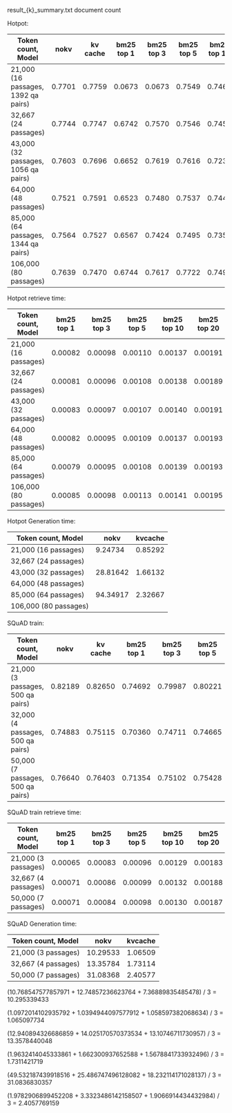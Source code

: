 result\_{k}\_summary.txt document count

Hotpot:

| Token count, Model                  | nokv   | kv cache | bm25 top 1 | bm25 top 3 | bm25 top 5 | bm25 top 10 | bm25 top 20 | openai top 1 | openai top 3 | openai top 5 | openai top 10 | openai top 20 |
| ----------------------------------- | ------ | -------- | ---------- | ---------- | ---------- | ----------- | ----------- | ------------ | ------------ | ------------ | ------------- | ------------- |
| 21,000 (16 passages, 1392 qa pairs) | 0.7701 | 0.7759   | 0.0673     | 0.0673     | 0.7549     | 0.7461      | 0.7647      | 0.7079       | 0.7509       | 0.7414       | 0.7516        | 0.7492        |
| 32,667 (24 passages)                | 0.7744 | 0.7747   | 0.6742     | 0.7570     | 0.7546     | 0.7456      | 0.7552      | 0.7190       | 0.7438       | 0.7356       | 0.7414        | 0.7383        |
| 43,000 (32 passages, 1056 qa pairs) | 0.7603 | 0.7696   | 0.6652     | 0.7619     | 0.7616     | 0.7238      | 0.7451      | 0.7135       | 0.7464       | 0.7278       | 0.7451        | 0.7300        |
| 64,000 (48 passages)                | 0.7521 | 0.7591   | 0.6523     | 0.7480     | 0.7537     | 0.7443      | 0.7519      | 0.6887       | 0.7320       | 0.7290       | 0.7314        | 0.7340        |
| 85,000 (64 passages, 1344 qa pairs) | 0.7564 | 0.7527   | 0.6567     | 0.7424     | 0.7495     | 0.7358      | 0.7538      | 0.6969       | 0.7426       | 0.7300       | 0.7398        | 0.7389        |
| 106,000 (80 passages)               | 0.7639 | 0.7470   | 0.6744     | 0.7617     | 0.7722     | 0.7497      | 0.7656      | 0.7195       | 0.7505       | 0.7420       | 0.7489        | 0.7448        |

Hotpot retrieve time:

| Token count, Model    | bm25 top 1 | bm25 top 3 | bm25 top 5 | bm25 top 10 | bm25 top 20 | openai top 1 | openai top 3 | openai top 5 | openai top 10 | openai top 20 |
| --------------------- | ---------- | ---------- | ---------- | ----------- | ----------- | ------------ | ------------ | ------------ | ------------- | ------------- |
| 21,000 (16 passages)  | 0.00082    | 0.00098    | 0.00110    | 0.00137     | 0.00191     | 0.36964      | 0.36299      | 0.35463      | 0.37835       | 0.44970       |
| 32,667 (24 passages)  | 0.00081    | 0.00096    | 0.00108    | 0.00138     | 0.00189     | 0.41106      | 0.41054      | 0.41140      | 0.41265       | 0.42048       |
| 43,000 (32 passages)  | 0.00083    | 0.00097    | 0.00107    | 0.00140     | 0.00191     | 0.35433      | 0.38001      | 0.35546      | 0.36457       | 0.39976       |
| 64,000 (48 passages)  | 0.00082    | 0.00095    | 0.00109    | 0.00137     | 0.00193     | 0.37163      | 0.37862      | 0.37185      | 0.37884       | 0.39036       |
| 85,000 (64 passages)  | 0.00079    | 0.00095    | 0.00108    | 0.00139     | 0.00193     | 0.39782      | 0.42014      | 0.41805      | 0.42631       | 0.44538       |
| 106,000 (80 passages) | 0.00085    | 0.00098    | 0.00113    | 0.00141     | 0.00195     | 0.37445      | 0.37181      | 0.37561      | 0.38100       | 0.41768       |

Hotpot Generation time:

| Token count, Model    | nokv     | kvcache |
| --------------------- | -------- | ------- |
| 21,000 (16 passages)  | 9.24734  | 0.85292 |
| 32,667 (24 passages)  |
| 43,000 (32 passages)  | 28.81642 | 1.66132 |
| 64,000 (48 passages)  |
| 85,000 (64 passages)  | 94.34917 | 2.32667 |
| 106,000 (80 passages) |

SQuAD train:

| Token count, Model                | nokv    | kv cache | bm25 top 1 | bm25 top 3 | bm25 top 5 | bm25 top 10 | bm25 top 20 | openai top 1 | openai top 3 | openai top 5 | openai top 10 | openai top 20 |
| --------------------------------- | ------- | -------- | ---------- | ---------- | ---------- | ----------- | ----------- | ------------ | ------------ | ------------ | ------------- | ------------- |
| 21,000 (3 passages, 500 qa pairs) | 0.82189 | 0.82650  | 0.74692    | 0.79987    | 0.80221    | 0.80405     | 0.81911     | 0.64454      | 0.73041      | 0.75826      | 0.80347       | 0.81976       |
| 32,000 (4 passages, 500 qa pairs) | 0.74883 | 0.75115  | 0.70360    | 0.74711    | 0.74665    | 0.74201     | 0.75831     | 0.61876      | 0.68685      | 0.70468      | 0.73497       | 0.75244       |
| 50,000 (7 passages, 500 qa pairs) | 0.76640 | 0.76403  | 0.71354    | 0.75102    | 0.75428    | 0.75477     | 0.77809     | 0.60568      | 0.69077      | 0.71685      | 0.74986       | 0.76786       |

SQuAD train retrieve time:

| Token count, Model  | bm25 top 1 | bm25 top 3 | bm25 top 5 | bm25 top 10 | bm25 top 20 | openai top 1 | openai top 3 | openai top 5 | openai top 10 | openai top 20 |
| ------------------- | ---------- | ---------- | ---------- | ----------- | ----------- | ------------ | ------------ | ------------ | ------------- | ------------- |
| 21,000 (3 passages) | 0.00065    | 0.00083    | 0.00096    | 0.00129     | 0.00183     | 0.35531      | 0.35064      | 0.35644      | 0.36907       | 0.37444       |
| 32,667 (4 passages) | 0.00071    | 0.00086    | 0.00099    | 0.00132     | 0.00188     | 0.36182      | 0.36725      | 0.36455      | 0.35277       | 0.40129       |
| 50,000 (7 passages) | 0.00071    | 0.00084    | 0.00098    | 0.00130     | 0.00187     | 0.36735      | 0.37244      | 0.38147      | 0.36427       | 0.40867       |

SQuAD Generation time:

| Token count, Model  | nokv     | kvcache |
| ------------------- | -------- | ------- |
| 21,000 (3 passages) | 10.29533 | 1.06509 |
| 32,667 (4 passages) | 13.35784 | 1.73114 |
| 50,000 (7 passages) | 31.08368 | 2.40577 |

(10.768547577857971 + 12.74857236623764 + 7.36889835485478) / 3 = 10.295339433

(1.0972014102935792 + 1.0394944097577912 + 1.058597382068634) / 3 = 1.065097734

(12.940894326686859 + 14.025170570373534 + 13.10746711730957) / 3 = 13.3578440048

(1.9632414045333861 + 1.662300937652588 + 1.5678841733932496) / 3 = 1.7311421719

(49.532187439918516 + 25.486747496128082 + 18.232114171028137) / 3 = 31.0836830357

(1.9782906899452208 + 3.3323486142158507 + 1.9066914434432984) / 3 = 2.4057769159
